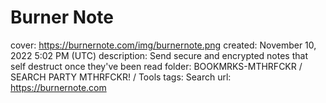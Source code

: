 # Burner Note

cover: https://burnernote.com/img/burnernote.png
created: November 10, 2022 5:02 PM (UTC)
description: Send secure and encrypted notes that self destruct once they've been read
folder: BOOKMRKS-MTHRFCKR / SEARCH PARTY MTHRFCKR! / Tools
tags: Search
url: https://burnernote.com